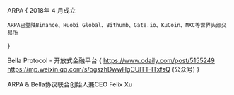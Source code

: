 ARPA {
    2018年 4 月成立

    ARPA已登陆Binance、Huobi Global、Bithumb、Gate.io、KuCoin、MXC等世界头部交易所
}

Bella Protocol - 开放式金融平台 {
    https://www.odaily.com/post/5155249
    https://mp.weixin.qq.com/s/ogszhDwwHgCUlTT-ITxfsQ (公众号)
}

ARPA & Bella协议联合创始人兼CEO Felix Xu
